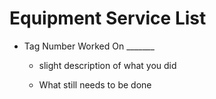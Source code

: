 # Equipment Service List
- Tag Number Worked On _______
	- slight description of what you did






	- What still needs to be done




